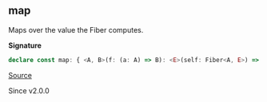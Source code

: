 ## map

Maps over the value the Fiber computes.

**Signature**

```ts
declare const map: { <A, B>(f: (a: A) => B): <E>(self: Fiber<A, E>) => Fiber<B, E>; <A, E, B>(self: Fiber<A, E>, f: (a: A) => B): Fiber<B, E>; }
```

[Source](https://github.com/Effect-TS/effect/tree/main/packages/effect/src/Fiber.ts#L545)

Since v2.0.0